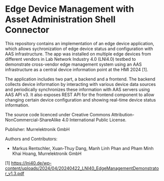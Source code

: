 # Edge Device Management with Asset Administration Shell Connector

This repository contains an implementation of an edge device application, which allows sychronization of edge device status and configuration 
with AAS infrastructure. The app was installed on multiple edge devices from different vendors in Lab Network Industry 4.0 (LNI4.0) testbed 
to demonstrate cross-vendor edge management system using an AAS infrastructure as a central device information point at the HMI 2024 [1].

The application includes two part, a backend and a frontend. The backend collects device information by interacting with various device data sources 
and periodically synchronizes these information with AAS servers using AAS API v3. It also exposes REST API for the frontend component to allow 
changing certain device configuration and showing real-time device status information.

The source code licenced under Creative Commons Attribution-NonCommercial-ShareAlike 4.0 International
Public License.

Publisher: Murrelektronik GmbH

Authors and Contributors: 
* Markus Rentschler, Xuan-Thuy Dang, Manh Linh Phan and Pham Minh Khai Hoang, Murrelektronik GmbH

[1] https://lni40.de/wp-content/uploads/2024/04/20240422_LNI40_EdgeManagementDemonstrator_v1.3.pdf

